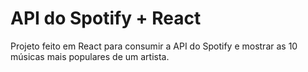 # API do Spotify + React
Projeto feito em React para consumir a API do Spotify e mostrar as 10 músicas mais populares de um artista.
